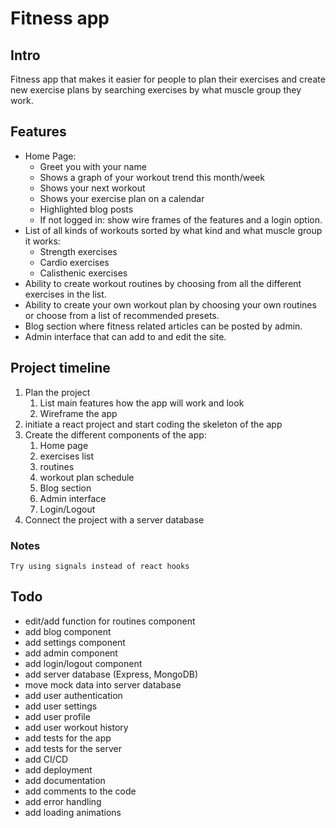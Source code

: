 # Fitness app

## Intro
Fitness app that makes it easier for people to plan their exercises and create new exercise plans by searching exercises by what muscle group they work.

## Features
- Home Page:
    - Greet you with your name
    - Shows a graph of your workout trend this month/week
    - Shows your next workout
    - Shows your exercise plan on a calendar
    - Highlighted blog posts
    - If not logged in: show wire frames of the features and a login option.
- List of all kinds of workouts sorted by what kind and what muscle group it works:
    - Strength exercises
    - Cardio exercises
    - Calisthenic exercises
- Ability to create workout routines by choosing from all the different exercises in the list.
- Ability to create your own workout plan by choosing your own routines or choose from a list of recommended presets.
- Blog section where fitness related articles can be posted by admin.
- Admin interface that can add to and edit the site. 

## Project timeline

1. Plan the project 
   1. List main features how the app will work and look
   2. Wireframe the app
2. initiate a react project and start coding the skeleton of the app
3. Create the different components of the app:
   1. Home page
   2. exercises list
   3. routines
   4. workout plan schedule 
   5. Blog section
   6. Admin interface
   7. Login/Logout
4. Connect the project with a server database
   

### Notes
    Try using signals instead of react hooks

## Todo
- edit/add function for routines component
- add blog component
- add settings component
- add admin component
- add login/logout component
- add server database (Express, MongoDB)
- move mock data into server database
- add user authentication
- add user settings
- add user profile
- add user workout history
- add tests for the app
- add tests for the server
- add CI/CD
- add deployment
- add documentation
- add comments to the code
- add error handling
- add loading animations